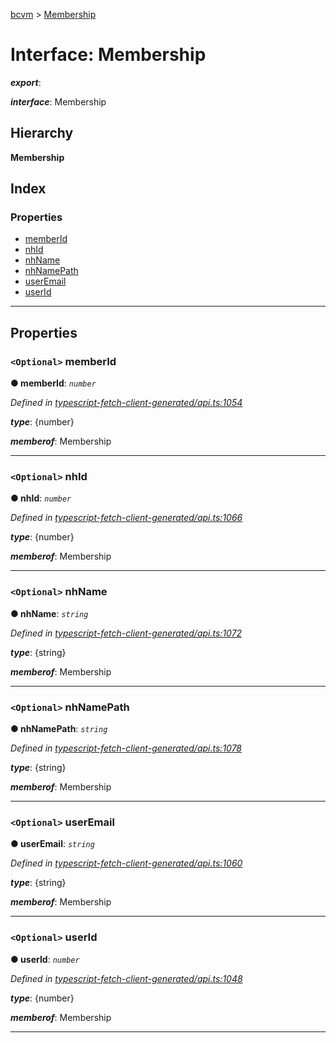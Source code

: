 [bcvm](../README.md) > [Membership](../interfaces/membership.md)

# Interface: Membership

*__export__*: 

*__interface__*: Membership

## Hierarchy

**Membership**

## Index

### Properties

* [memberId](membership.md#memberid)
* [nhId](membership.md#nhid)
* [nhName](membership.md#nhname)
* [nhNamePath](membership.md#nhnamepath)
* [userEmail](membership.md#useremail)
* [userId](membership.md#userid)

---

## Properties

<a id="memberid"></a>

### `<Optional>` memberId

**● memberId**: *`number`*

*Defined in [typescript-fetch-client-generated/api.ts:1054](https://github.com/boardwalktech/Boardwalk-Client-Virtual-Machine-JS/blob/bd51c2e/typescript/src/typescript-fetch-client-generated/api.ts#L1054)*

*__type__*: {number}

*__memberof__*: Membership

___
<a id="nhid"></a>

### `<Optional>` nhId

**● nhId**: *`number`*

*Defined in [typescript-fetch-client-generated/api.ts:1066](https://github.com/boardwalktech/Boardwalk-Client-Virtual-Machine-JS/blob/bd51c2e/typescript/src/typescript-fetch-client-generated/api.ts#L1066)*

*__type__*: {number}

*__memberof__*: Membership

___
<a id="nhname"></a>

### `<Optional>` nhName

**● nhName**: *`string`*

*Defined in [typescript-fetch-client-generated/api.ts:1072](https://github.com/boardwalktech/Boardwalk-Client-Virtual-Machine-JS/blob/bd51c2e/typescript/src/typescript-fetch-client-generated/api.ts#L1072)*

*__type__*: {string}

*__memberof__*: Membership

___
<a id="nhnamepath"></a>

### `<Optional>` nhNamePath

**● nhNamePath**: *`string`*

*Defined in [typescript-fetch-client-generated/api.ts:1078](https://github.com/boardwalktech/Boardwalk-Client-Virtual-Machine-JS/blob/bd51c2e/typescript/src/typescript-fetch-client-generated/api.ts#L1078)*

*__type__*: {string}

*__memberof__*: Membership

___
<a id="useremail"></a>

### `<Optional>` userEmail

**● userEmail**: *`string`*

*Defined in [typescript-fetch-client-generated/api.ts:1060](https://github.com/boardwalktech/Boardwalk-Client-Virtual-Machine-JS/blob/bd51c2e/typescript/src/typescript-fetch-client-generated/api.ts#L1060)*

*__type__*: {string}

*__memberof__*: Membership

___
<a id="userid"></a>

### `<Optional>` userId

**● userId**: *`number`*

*Defined in [typescript-fetch-client-generated/api.ts:1048](https://github.com/boardwalktech/Boardwalk-Client-Virtual-Machine-JS/blob/bd51c2e/typescript/src/typescript-fetch-client-generated/api.ts#L1048)*

*__type__*: {number}

*__memberof__*: Membership

___

